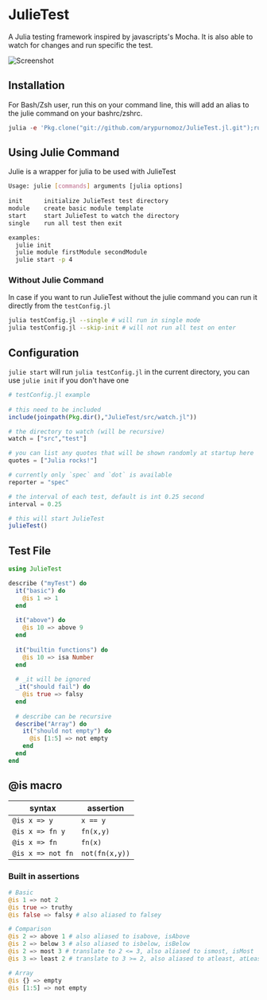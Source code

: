 # JulieTest

A Julia testing framework inspired by javascripts's Mocha. It is also able to watch for changes and run specific the test.

![Screenshot](https://github.com/arypurnomoz/JulieTest.jl/raw/master/res/screenshot.png)

## Installation

For Bash/Zsh user, run this on your command line, this will add an alias to the julie command on your bashrc/zshrc.
```jl
julia -e 'Pkg.clone("git://github.com/arypurnomoz/JulieTest.jl.git");run(`$(joinpath(Pkg.dir(),"JulieTest/install.sh")) $(Pkg.dir())`)'
```

## Using Julie Command

Julie is a wrapper for julia to be used with JulieTest
```sh
Usage: julie [commands] arguments [julia options]
  
init      initialize JulieTest test directory
module    create basic module template
start     start JulieTest to watch the directory
single    run all test then exit

examples:
  julie init
  julie module firstModule secondModule
  julie start -p 4
```

### Without Julie Command

In case if you want to run JulieTest without the julie command you can run it directly from the `testConfig.jl`
```sh
julia testConfig.jl --single # will run in single mode
julia testConfig.jl --skip-init # will not run all test on enter
```

## Configuration

`julie start` will run `julia testConfig.jl` in the current directory, you can use `julie init` if you don't have one
```jl
# testConfig.jl example
 
# this need to be included
include(joinpath(Pkg.dir(),"JulieTest/src/watch.jl"))

# the directory to watch (will be recursive)
watch = ["src","test"]

# you can list any quotes that will be shown randomly at startup here
quotes = ["Julia rocks!"]

# currently only `spec` and `dot` is available
reporter = "spec"

# the interval of each test, default is int 0.25 second
interval = 0.25 

# this will start JulieTest
julieTest()
```

## Test File

```jl
using JulieTest

describe ("myTest") do
  it("basic") do
    @is 1 => 1
  end
  
  it("above") do
    @is 10 => above 9
  end
  
  it("builtin functions") do
    @is 10 => isa Number
  end
  
  # _it will be ignored
  _it("should fail") do
    @is true => falsy
  end
  
  # describe can be recursive
  describe("Array") do
    it("should not empty") do
      @is [1:5] => not empty
    end
  end
end
```

## @is macro
| syntax            | assertion      |
|-------------------|----------------|
| `@is x => y`      | `x == y`       |
| `@is x => fn y`   | `fn(x,y)`      |
| `@is x => fn`     | `fn(x)`        |
| `@is x => not fn` | `not(fn(x,y))` |

### Built in assertions
```jl
# Basic
@is 1 => not 2
@is true => truthy
@is false => falsy # also aliased to falsey

# Comparison
@is 2 => above 1 # also aliased to isabove, isAbove
@is 2 => below 3 # also aliased to isbelow, isBelow
@is 2 => most 3 # translate to 2 <= 3, also aliased to ismost, isMost
@is 3 => least 2 # translate to 3 >= 2, also aliased to atleast, atLeast

# Array
@is {} => empty
@is [1:5] => not empty
```

